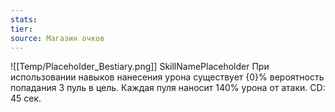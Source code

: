 ```yaml
---
stats: 
tier: 
source: Магазин очков
---
```

![[Temp/Placeholder_Bestiary.png]]
SkillNamePlaceholder
При использовании навыков нанесения урона существует {0}% вероятность попадания 3 пуль в цель. Каждая пуля наносит 140% урона от атаки. CD: 45 сек.
